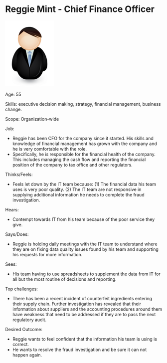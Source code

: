 <!-- SPDX-License-Identifier: CC-BY-4.0 -->
<!-- Copyright Contributors to the ODPi Data Governance project. -->

# Reggie Mint - Chief Finance Officer

![Icon](reggie-mint.png)

Age: 55

Skills: executive decision making, strategy, financial management, business change.

Scope: Organization-wide

Job:
* Reggie has been CFO for the company since it started.
His skills and knowledge of financial management has grown
with the company and he is very comfortable with the role.
* Specifically, he is responsible for the financial health of the company.
This includes managing the cash flow and reporting the financial
position of the company to tax office and other regulators.

Thinks/Feels:
* Feels let down by the IT team because:
(1) The financial data his team uses is very poor quality.
(2) The IT team are not responsive in supplying additional
information he needs to complete the fraud investigation.

Hears:
* Contempt towards IT from his team because of the poor service they give.

Says/Does:
* Reggie is holding daily meetings with the IT team to understand
where they are on fixing data quality issues found by his team and
supporting his requests for more information.

Sees:
* His team having to use spreadsheets to supplement the data
from IT for all but the most routine of decisions and reporting.

Top challenges:
* There has been a recent incident of counterfeit ingredients entering
their supply chain.  Further investigation has revealed that their
information about suppliers and the accounting procedures around
them have weakness that need to be addressed if they are to pass
the next regulatory audit.

Desired Outcome:
* Reggie wants to feel confident that the information his team
is using is correct.
* He wants to resolve the fraud investigation and be sure it
can not happen again.
